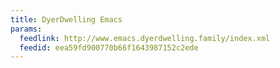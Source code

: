 ```yaml
---
title: DyerDwelling Emacs
params:
  feedlink: http://www.emacs.dyerdwelling.family/index.xml
  feedid: eea59fd900770b66f1643987152c2ede
---
```

